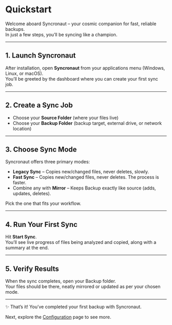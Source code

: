 # Quickstart

Welcome aboard Syncronaut – your cosmic companion for fast, reliable backups.  
In just a few steps, you’ll be syncing like a champion.

---

## 1. Launch Syncronaut
After installation, open **Syncronaut** from your applications menu (Windows, Linux, or macOS).  
You’ll be greeted by the dashboard where you can create your first sync job.

---

## 2. Create a Sync Job
- Choose your **Source Folder** (where your files live)  
- Choose your **Backup Folder** (backup target, external drive, or network location)

---

## 3. Choose Sync Mode
Syncronaut offers three primary modes:

- **Legacy Sync** – Copies new/changed files, never deletes, slowly.
- **Fast Sync** – Copies new/changed files, never deletes. The  process  is faster.
- Combine any with **Mirror** – Keeps Backup exactly like source (adds, updates, deletes).  

Pick the one that fits your workflow.

---

## 4. Run Your First Sync
Hit **Start Sync**.  
You’ll see live progress of files being analyzed and copied, along with a summary at the end.

---

## 5. Verify Results
When the sync completes, open your Backup folder.  
Your files should be there, neatly mirrored or updated as per your chosen mode.

---

✨ That’s it! You’ve completed your first backup with Syncronaut.  

Next, explore the [Configuration](config.md) page to see more.
